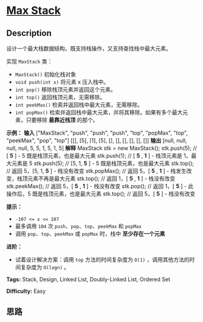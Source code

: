# [Max Stack][title]

## Description

设计一个最大栈数据结构，既支持栈操作，又支持查找栈中最大元素。

实现 `MaxStack` 类：

  * `MaxStack()` 初始化栈对象
  * `void push(int x)` 将元素 x 压入栈中。
  * `int pop()` 移除栈顶元素并返回这个元素。
  * `int top()` 返回栈顶元素，无需移除。
  * `int peekMax()` 检索并返回栈中最大元素，无需移除。
  * `int popMax()` 检索并返回栈中最大元素，并将其移除。如果有多个最大元素，只要移除 **最靠近栈顶** 的那个。

**示例：**
            **输入**    ["MaxStack", "push", "push", "push", "top", "popMax", "top", "peekMax", "pop", "top"]    [[], [5], [1], [5], [], [], [], [], [], []]    **输出**    [null, null, null, null, 5, 5, 1, 5, 1, 5]        **解释**    MaxStack stk = new MaxStack();    stk.push(5);   // [ **5** ] - 5 既是栈顶元素，也是最大元素    stk.push(1);   // [ **5** , **1** ] - 栈顶元素是 1，最大元素是 5    stk.push(5);   // [5, 1, **5** ] - 5 既是栈顶元素，也是最大元素    stk.top();     // 返回 5，[5, 1, **5** ] - 栈没有改变    stk.popMax();  // 返回 5，[ **5** , **1** ] - 栈发生改变，栈顶元素不再是最大元素    stk.top();     // 返回 1，[ **5** , **1** ] - 栈没有改变    stk.peekMax(); // 返回 5，[ **5** , **1** ] - 栈没有改变    stk.pop();     // 返回 1，[ **5** ] - 此操作后，5 既是栈顶元素，也是最大元素    stk.top();     // 返回 5，[ **5** ] - 栈没有改变    

**提示：**

  * `-107 <= x <= 107`
  * 最多调用 `104` 次 `push`、`pop`、`top`、`peekMax` 和 `popMax`
  * 调用 `pop`、`top`、`peekMax` 或 `popMax` 时，栈中 **至少存在一个元素**

**进阶：**

  * 试着设计解决方案：调用 `top` 方法的时间复杂度为 `O(1)` ，调用其他方法的时间复杂度为 `O(logn)` 。 


**Tags:** Stack, Design, Linked List, Doubly-Linked List, Ordered Set

**Difficulty:** Easy

## 思路

[title]: https://leetcode-cn.com/problems/max-stack
